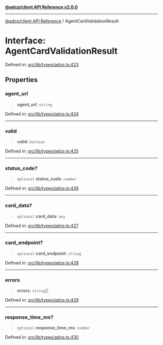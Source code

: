 [**@adcp/client API Reference v2.0.0**](../README.md)

***

[@adcp/client API Reference](../README.md) / AgentCardValidationResult

# Interface: AgentCardValidationResult

Defined in: [src/lib/types/adcp.ts:423](https://github.com/adcontextprotocol/adcp-client/blob/add23254eadaef025ae9fbe49b40948f459b98ff/src/lib/types/adcp.ts#L423)

## Properties

### agent\_url

> **agent\_url**: `string`

Defined in: [src/lib/types/adcp.ts:424](https://github.com/adcontextprotocol/adcp-client/blob/add23254eadaef025ae9fbe49b40948f459b98ff/src/lib/types/adcp.ts#L424)

***

### valid

> **valid**: `boolean`

Defined in: [src/lib/types/adcp.ts:425](https://github.com/adcontextprotocol/adcp-client/blob/add23254eadaef025ae9fbe49b40948f459b98ff/src/lib/types/adcp.ts#L425)

***

### status\_code?

> `optional` **status\_code**: `number`

Defined in: [src/lib/types/adcp.ts:426](https://github.com/adcontextprotocol/adcp-client/blob/add23254eadaef025ae9fbe49b40948f459b98ff/src/lib/types/adcp.ts#L426)

***

### card\_data?

> `optional` **card\_data**: `any`

Defined in: [src/lib/types/adcp.ts:427](https://github.com/adcontextprotocol/adcp-client/blob/add23254eadaef025ae9fbe49b40948f459b98ff/src/lib/types/adcp.ts#L427)

***

### card\_endpoint?

> `optional` **card\_endpoint**: `string`

Defined in: [src/lib/types/adcp.ts:428](https://github.com/adcontextprotocol/adcp-client/blob/add23254eadaef025ae9fbe49b40948f459b98ff/src/lib/types/adcp.ts#L428)

***

### errors

> **errors**: `string`[]

Defined in: [src/lib/types/adcp.ts:429](https://github.com/adcontextprotocol/adcp-client/blob/add23254eadaef025ae9fbe49b40948f459b98ff/src/lib/types/adcp.ts#L429)

***

### response\_time\_ms?

> `optional` **response\_time\_ms**: `number`

Defined in: [src/lib/types/adcp.ts:430](https://github.com/adcontextprotocol/adcp-client/blob/add23254eadaef025ae9fbe49b40948f459b98ff/src/lib/types/adcp.ts#L430)
